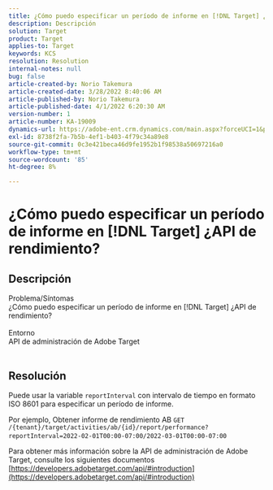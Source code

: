```yaml
---
title: ¿Cómo puedo especificar un período de informe en [!DNL Target] ¿API de rendimiento?
description: Descripción
solution: Target
product: Target
applies-to: Target
keywords: KCS
resolution: Resolution
internal-notes: null
bug: false
article-created-by: Norio Takemura
article-created-date: 3/28/2022 8:40:06 AM
article-published-by: Norio Takemura
article-published-date: 4/1/2022 6:20:30 AM
version-number: 1
article-number: KA-19009
dynamics-url: https://adobe-ent.crm.dynamics.com/main.aspx?forceUCI=1&pagetype=entityrecord&etn=knowledgearticle&id=b0368ea3-72ae-ec11-9840-0022480bdaa1
exl-id: 8738f2fa-7b5b-4ef1-b403-4f79c34a89e8
source-git-commit: 0c3e421beca46d9fe1952b1f98538a50697216a0
workflow-type: tm+mt
source-wordcount: '85'
ht-degree: 8%

---
```


# ¿Cómo puedo especificar un período de informe en [!DNL Target] ¿API de rendimiento?

## Descripción

Problema/Síntomas
<br>¿Cómo puedo especificar un período de informe en [!DNL Target] ¿API de rendimiento?
<br> 
<br>Entorno
<br>API de administración de Adobe Target
<br> 

## Resolución


Puede usar la variable `reportInterval` con intervalo de tiempo en formato ISO 8601 para especificar un período de informe.
 

Por ejemplo, Obtener informe de rendimiento AB
`GET /{tenant}/target/activities/ab/{id}/report/performance?reportInterval=2022-02-01T00:00-07:00/2022-03-01T00:00-07:00`
 

Para obtener más información sobre la API de administración de Adobe Target, consulte los siguientes documentos
[https://developers.adobetarget.com/api/#introduction](https://developers.adobetarget.com/api/#introduction)
